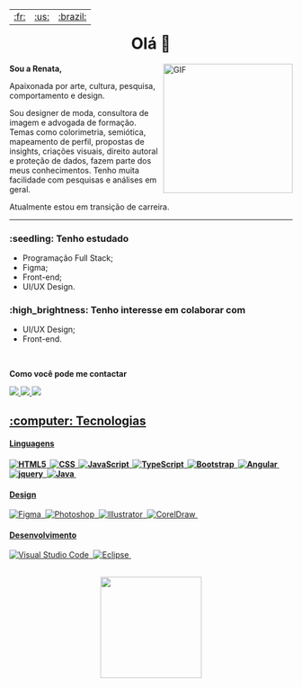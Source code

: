<table align="right">
 <tr>
	<td><a href="https://github.com/Renata-Fernandes/Renata-Fernandes/blob/main/README.md">:fr:</a></td>
	<td><a href="https://github.com/Renata-Fernandes/Renata-Fernandes/blob/main/README-en.md">:us:</a></td>
 	<td><a href="https://github.com/Renata-Fernandes/Renata-Fernandes/blob/main/README-br.md">:brazil:</a></td>
	</tr>
</table>


<h1 align="center"> Olá 👋 </h1>

<img align="right" alt="GIF" src="https://user-images.githubusercontent.com/102121775/178090987-f793a7c7-6b18-42b2-9515-3a5cacb50edd.png" width="230px"/>

<p>
<b>Sou a Renata,</b>
<br>

Apaixonada por arte, cultura, pesquisa, comportamento e design.

Sou designer de moda, consultora de imagem e advogada de formação.
Temas como colorimetria, semiótica, mapeamento de perfil, propostas de insights, criações visuais, direito autoral e proteção de dados, fazem parte dos meus conhecimentos.
Tenho muita facilidade com pesquisas e análises em geral.

Atualmente estou em transição de carreira.
</p>

<hr>


<h3>:seedling: Tenho estudado </h3>

- Programação Full Stack;
- Figma;
- Front-end;
- UI/UX Design.

<h3>:high_brightness: Tenho interesse em colaborar com </h3>

- UI/UX Design;
- Front-end.

<br>
<p>
  <b>Como você pode me contactar</b>
  </p>

<p>
  <a href="https://www.linkedin.com/in/renatafcosta/">
		<img src="https://img.shields.io/badge/LinkedIn-0077B5?style=for-the-badge&logo=linkedin&logoColor=white" />
  
  <a href="mailto:re.sourirez@gmail.com">
		<img src="https://img.shields.io/badge/Gmail-D14836?style=for-the-badge&logo=gmail&logoColor=white" />  
	  
  <a href="https://www.behance.net/renata-fernandes">
		<img src="https://img.shields.io/badge/Behance-1323FA?style=for-the-badge&logo=behance&logoColor=white" />  
 </p>
 </div> 
 
<h2> :computer: Tecnologias </h2>

<h4>Linguagens<h4>	
	
![HTML5](https://img.shields.io/badge/-HTML5-260B02?style=flat&logo=HTML5)&nbsp;
![CSS](https://img.shields.io/badge/-CSS-260B02?style=flat&logo=CSS)&nbsp;
![JavaScript](https://img.shields.io/badge/-JavaScript-260B02?style=flat&logo=javascript)&nbsp;	
![TypeScript](https://img.shields.io/badge/-TypeScript-260B02?style=flat&logo=typescript)&nbsp;
![Bootstrap](https://img.shields.io/badge/-Bootstrap-260B02?style=flat&logo=bootstrap)&nbsp;
![Angular](https://img.shields.io/badge/-Angular-260B02?style=flat&logo=angular)&nbsp;
![jquery](https://img.shields.io/badge/-jquery-260B02?style=flat&logo=jquery)&nbsp;
![Java](https://img.shields.io/badge/-Java-260B02?style=flat&logo=java&logoColor=007396)&nbsp;
	
<h4>Design</h4>
	
![Figma](https://img.shields.io/badge/-Figma-260B02?style=flat&logo=figma)&nbsp;
![Photoshop](https://img.shields.io/badge/-Photoshop-260B02?style=flat&logo=photoshop)&nbsp;
![Illustrator](https://img.shields.io/badge/-Illustrator-260B02?style=flat&logo=illustrator)&nbsp;
![CorelDraw](https://img.shields.io/badge/-CorelDraw-260B02?style=flat&logo=coreldraw)&nbsp;

<h4>Desenvolvimento</h4>
	
![Visual Studio Code](https://img.shields.io/badge/-VS%20Code-260B02?style=flat&logo=visual-studio-code)&nbsp;
![Eclipse](https://img.shields.io/badge/-Eclipse-260B02?style=flat&logo=eclipse)&nbsp;

<br>   
 
    
  <div align="center">
  <a href="https://github.com/Renata-Fernandes/Renata-Fernandes">
  <img height="180em" src= "https://github-readme-stats.vercel.app/api/top-langs/?username=Renata-Fernandes&layout=compact&theme=maroongold" />
  </div>
  
  <div>   
